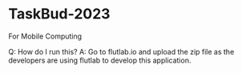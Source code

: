 # TaskBud-2023
For Mobile Computing

Q: How do I run this?
A: Go to flutlab.io and upload the zip file as the developers are using flutlab to develop this application.

